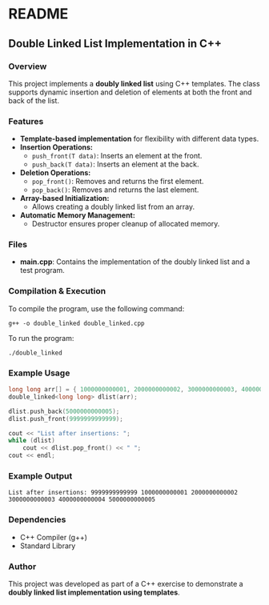 # README

## Double Linked List Implementation in C++

### Overview
This project implements a **doubly linked list** using C++ templates. The class supports dynamic insertion and deletion of elements at both the front and back of the list.

### Features
- **Template-based implementation** for flexibility with different data types.
- **Insertion Operations:**
  - `push_front(T data)`: Inserts an element at the front.
  - `push_back(T data)`: Inserts an element at the back.
- **Deletion Operations:**
  - `pop_front()`: Removes and returns the first element.
  - `pop_back()`: Removes and returns the last element.
- **Array-based Initialization:**
  - Allows creating a doubly linked list from an array.
- **Automatic Memory Management:**
  - Destructor ensures proper cleanup of allocated memory.

### Files
- **main.cpp**: Contains the implementation of the doubly linked list and a test program.

### Compilation & Execution
To compile the program, use the following command:
```
g++ -o double_linked double_linked.cpp
```
To run the program:
```
./double_linked
```

### Example Usage
```cpp
long long arr[] = { 1000000000001, 2000000000002, 3000000000003, 4000000000004 };
double_linked<long long> dlist(arr);

dlist.push_back(5000000000005);
dlist.push_front(9999999999999);

cout << "List after insertions: ";
while (dlist)
    cout << dlist.pop_front() << " ";
cout << endl;
```

### Example Output
```
List after insertions: 9999999999999 1000000000001 2000000000002 3000000000003 4000000000004 5000000000005
```

### Dependencies
- C++ Compiler (g++)
- Standard Library

### Author
This project was developed as part of a C++ exercise to demonstrate a **doubly linked list implementation using templates**.

